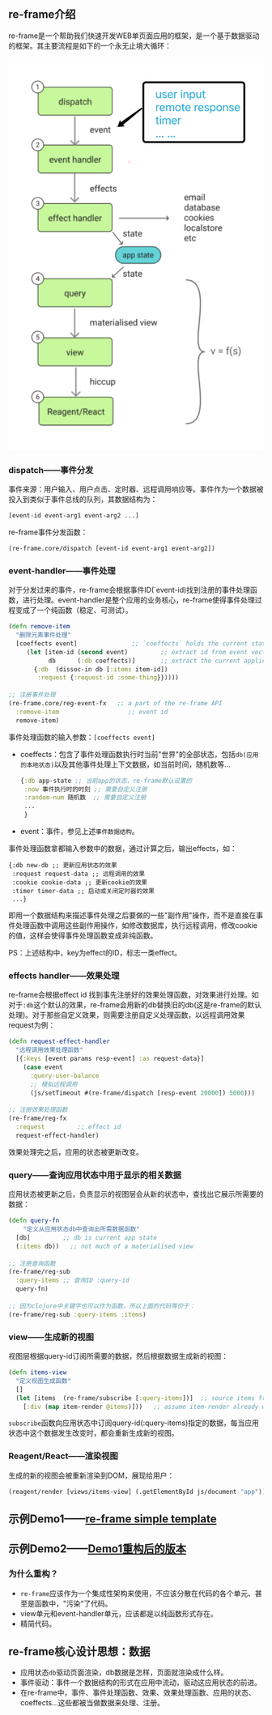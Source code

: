 ## re-frame介绍

re-frame是一个帮助我们快速开发WEB单页面应用的框架，是一个基于数据驱动的框架。其主要流程是如下的一个永无止境大循环：

![Alt text](re-frame-structure.png)

### dispatch——事件分发

事件来源：用户输入、用户点击、定时器、远程调用响应等。事件作为一个数据被投入到类似于事件总线的队列，其数据结构为：

```clojure
[event-id event-arg1 event-arg2 ...]
```

re-frame事件分发函数：

```clojure
(re-frame.core/dispatch [event-id event-arg1 event-arg2])
```

### event-handler——事件处理

对于分发过来的事件，re-frame会根据事件ID(`event-id)找到注册的事件处理函数，进行处理。event-handler是整个应用的业务核心，re-frame使得事件处理过程变成了一个纯函数（稳定、可测试）。

```clojure
(defn remove-item
  "删除元素事件处理"
  [coeffects event]               ;; `coeffects` holds the current state of the world.  
     (let [item-id (second event)         ;; extract id from event vector
           db      (:db coeffects)]       ;; extract the current application state
       {:db  (dissoc-in db [:items item-id])
        :request {:request-id :some-thing}}))))

;; 注册事件处理
(re-frame.core/reg-event-fx   ;; a part of the re-frame API
  :remove-item                   ;; event id
  remove-item)  
```

事件处理函数的输入参数：`[coeffects event]`

* coeffects：包含了事件处理函数执行时当前"世界"的全部状态，包括`db(应用的本地状态)`以及其他事件处理上下文数据，如当前时间，随机数等...

  ```clojure
  {:db app-state ;; 当前app的状态，re-frame默认设置的
   :now 事件执行时的时刻 ;; 需要自定义注册
   :random-num 随机数  ;; 需要自定义注册
   ...
   }
  ```

* event：事件，参见上述`事件数据结构`。

事件处理函数拿都输入参数中的数据，通过计算之后，输出effects，如：

```cloju
{:db new-db ;; 更新应用状态的效果
 :request request-data ;; 远程调用的效果
 :cookie cookie-data ;; 更新cookie的效果
 :timer timer-data ;; 启动或关闭定时器的效果
 ...}
```

即用一个数据结构来描述事件处理之后要做的一些"副作用"操作，而不是直接在事件处理函数中调用这些副作用操作，如修改数据库，执行远程调用，修改cookie的值，这样会使得事件处理函数变成非纯函数。

PS：上述结构中，key为effect的ID，标志一类effect。

### effects handler——效果处理

re-frame会根据effect id 找到事先注册好的效果处理函数，对效果进行处理。如对于`:db`这个默认的效果，re-frame会用新的db替换旧的db(这是re-frame的默认处理)。对于那些自定义效果，则需要注册自定义处理函数，以远程调用效果request为例：

```clojure
(defn request-effect-handler
  "远程调用效果处理函数"
  [{:keys [event params resp-event] :as request-data}]
    (case event
      :query-user-balance
      ;; 模拟远程调用
      (js/setTimeout #(re-frame/dispatch [resp-event 20000]) 5000)))

;; 注册效果处理函数
(re-frame/reg-fx
  :request         ;; effect id
  request-effect-handler)
```

效果处理完之后，应用的状态被更新改变。

### query——查询应用状态中用于显示的相关数据

应用状态被更新之后，负责显示的视图层会从新的状态中，查找出它展示所需要的数据：

```clojure
(defn query-fn
	"定义从应用状态db中查询出所需数据函数"
  [db]         ;; db is current app state
  (:items db))   ;; not much of a materialised view

;; 注册查询函数
(re-frame/reg-sub
  :query-items ;; 查询ID :query-id
  query-fn)

;; 因为clojure中关键字也可以作为函数，所以上面的代码等价于：
(re-frame/reg-sub :query-items :items)

```

### view——生成新的视图

视图层根据query-id订阅所需要的数据，然后根据数据生成新的视图：

```clojure
(defn items-view
  "定义视图生成函数"
  []
  (let [items  (re-frame/subscribe [:query-items])]  ;; source items from app state
    [:div (map item-render @items)]))   ;; assume item-render already written
```

`subscribe`函数向应用状态中订阅query-id(:query-items)指定的数据，每当应用状态中这个数据发生改变时，都会重新生成新的视图。

### Reagent/React——渲染视图

生成的新的视图会被重新渲染到DOM，展现给用户：

```clojure
(reagent/render [views/items-view] (.getElementById js/document "app"))
```



## 示例Demo1——[re-frame simple template](<https://github.com/SnaiLiu/re-frame-example1/tree/master/re-frame-example1>)

## 示例Demo2——[Demo1重构后的版本](<https://github.com/SnaiLiu/re-frame-example1/tree/master/example1-refactor>)

### 为什么重构？

* `re-frame`应该作为一个集成性架构来使用，不应该分散在代码的各个单元、甚至是函数中，"污染“了代码。
* view单元和event-handler单元，应该都是以纯函数形式存在。
* 精简代码。

## re-frame核心设计思想：数据

* 应用状态`db`驱动页面渲染，db数据是怎样，页面就渲染成什么样。
* 事件驱动：事件一个数据结构的形式在应用中流动，驱动这应用状态的前进。
* 在re-frame中，事件、事件处理函数、效果、效果处理函数、应用的状态、coeffects…这些都被当做数据来处理、注册。





